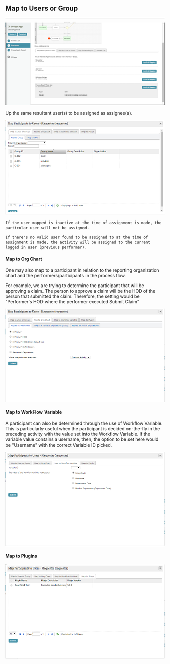## Map to Users or Group ##


---
<img src="https://raw.githubusercontent.com/kinnara-digital-studio/kecak-workflow/master/docs/assets/buildingPlugins-mapParticipantToUsers.png" alt="buildingPlugins-mapParticipantToUsers" />

Up the same resultant user(s) to be assigned as assignee(s).

<img src="https://raw.githubusercontent.com/kinnara-digital-studio/kecak-workflow/master/docs/assets/buildingPlugins-mapToUserOrGroup.png" alt="buildingPlugins-mapToUserOrGroup" />

```
If the user mapped is inactive at the time of assignment is made, the particular user will not be assigned.
```

```
If there's no valid user found to be assigned to at the time of assignment is made, the activity will be assigned to the current logged in user (previous performer).
```

#### Map to Org Chart ####

One may also map to a participant in relation to the reporting organization chart and the performers/participants in the process flow.

For example, we are trying to determine the participant that will be approving a claim. The person to approve a claim will be the HOD of the person that submitted the claim. Therefore, the setting would be "Performer's HOD where the performer executed Submit Claim"

<img src="https://raw.githubusercontent.com/kinnara-digital-studio/kecak-workflow/master/docs/assets/buildingPlugins-mapToOrgChart.png" alt="buildingPlugins-mapToOrgChart" />

#### Map to WorkFlow Variable ####

A participant can also be determined through the use of Workflow Variable. This is particularly useful when the participant is decided on-the-fly in the preceding activity with the value set into the Workflow Variable. If the variable value contains a username, then, the option to be set here would be "Username" with the correct Variable ID picked.

<img src="https://raw.githubusercontent.com/kinnara-digital-studio/kecak-workflow/master/docs/assets/buildingPlugins-mapToWorkflowVariable.png" alt="buildingPlugins-mapToWorkflowVariable" />

#### Map to Plugins ####

<img src="https://raw.githubusercontent.com/kinnara-digital-studio/kecak-workflow/master/docs/assets/buildingPlugins-mapToPlugins.png" alt="buildingPlugins-mapToPlugins" />
